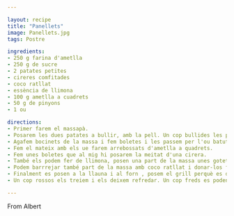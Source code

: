 ```yaml
---

layout: recipe
title: "Panellets"
image: Panellets.jpg
tags: Postre

ingredients:
- 250 g farina d'ametlla
- 250 g de sucre
- 2 patates petites
- cireres comfitades
- coco ratllat
- essència de llimona
- 100 g ametlla a cuadrets
- 50 g de pinyons
- 1 ou

directions:
- Primer farem el massapà.
- Posarem les dues patates a bullir, amb la pell. Un cop bullides les pelem i les aixafem. Barregem la farina d'ametlla amb el sucre i la patata i afegim mig ou batut. Amb una cullera ho barregem tot bé i ho deixem reposar a la nevera durant unes hores. Ho podem preparar un dia per l'altre.
- Agafem bocinets de la massa i fem boletes i les passem per l'ou batut i després les arrebossem en un plat ple de pinyons. Les anem posan en una safata engreixada i enfarinada.
- Fem el mateix amb els ue farem arrebossats d'ametlla a quadrets.
- Fem unes boletes que al mig hi posarem la meitat d'una cirera.
- També els podem fer de llimona, posen una part de la massa unes gotetes d'essència de llimona.
- Podem barrrejar també part de la massa amb coco ratllat i donar-los forma de volcà.
- Finalment es posen a la llauna i al forn , posem el grill perquè es dorin, cal vigilar molt que no es cremin perquè estaran pocs minuts al forn. 
- Un cop rossos els treiem i els deixem refredar. Un cop freds es poden treure de la llauna i els emplatem ben bonics!

---
```


From Albert